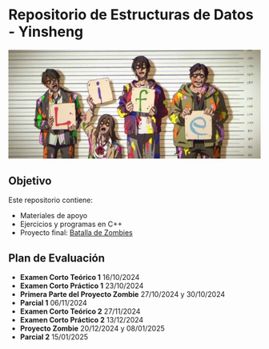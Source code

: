 # Repositorio de Estructuras de Datos - Yinsheng

![This is an image](/sources/Zoom-100.jpeg)

## Objetivo

Este repositorio contiene:

- Materiales de apoyo
- Ejercicios y programas en C++
- Proyecto final: [Batalla de Zombies](/WS-Zombie-Project/)

## Plan de Evaluación

- **Examen Corto Teórico 1**                   16/10/2024
- **Examen Corto Práctico 1**                  23/10/2024
- **Primera Parte del Proyecto Zombie**        27/10/2024 y 30/10/2024
- **Parcial 1**                                06/11/2024
- **Examen Corto Teórico 2**                   27/11/2024
- **Examen Corto Práctico 2**                  13/12/2024
- **Proyecto Zombie**                          20/12/2024 y 08/01/2025
- **Parcial 2**                                15/01/2025
